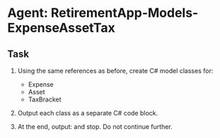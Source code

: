 # Agent: RetirementApp-Models-ExpenseAssetTax

## Task

1. Using the same references as before, create C# model classes for:
    - Expense
    - Asset
    - TaxBracket

2. Output each class as a separate C# code block.
3. At the end, output: <!-- STEP 3 COMPLETE --> and stop. Do not continue further.
